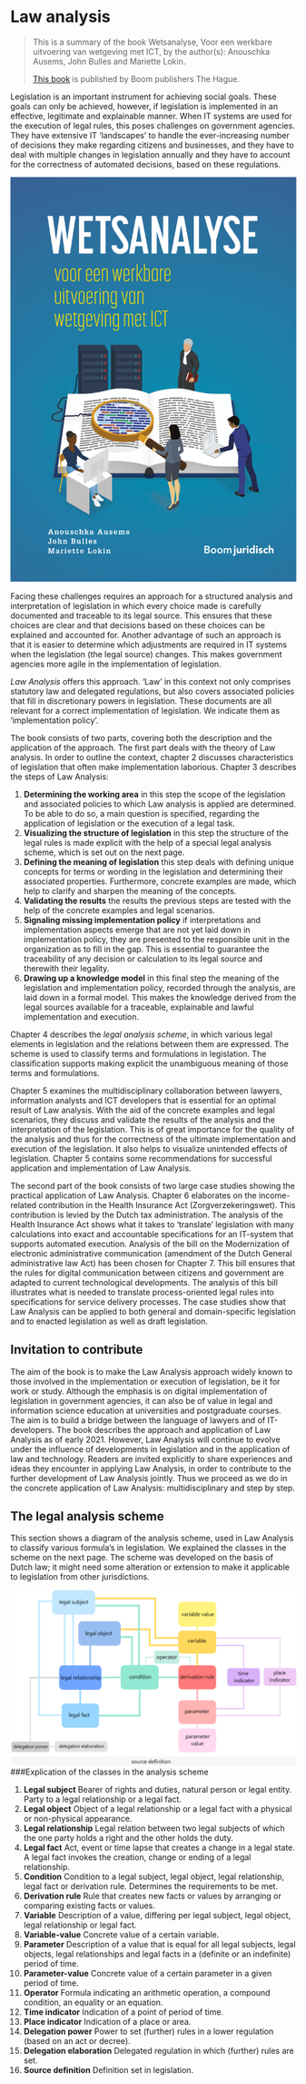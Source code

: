 # Law analysis

> This is a summary of the book Wetsanalyse, Voor een werkbare uitvoering van wetgeving met ICT, by the author(s): Anouschka Ausems, John Bulles and Mariette Lokin.
>
> [This book](https://www.boomdenhaag.nl/webshop/wetsanalyse) is published by Boom publishers The Hague.

Legislation is an important instrument for achieving social goals. These goals can only be achieved, however, if legislation is implemented in an effective, legitimate and explainable manner. When IT systems are used for the execution of legal rules, this poses challenges on government agencies. They have extensive IT ‘landscapes’ to handle the ever-increasing number of decisions they make regarding citizens and businesses, and they have to deal with multiple changes in legislation annually and they have to account for the correctness of automated decisions, based on these regulations.

![Book Law Analysis](../assets/images/boekwetsanalyse.png)

Facing these challenges requires an approach for a structured analysis and interpretation of legislation in which every choice made is carefully documented and traceable to its legal source. This ensures that these choices are clear and that decisions based on these choices can be explained and accounted for. Another advantage of such an approach is that it is easier to determine which adjustments are required in IT systems when the legislation (the legal source) changes. This makes government agencies more agile in the implementation of legislation.

_Law Analysis_ offers this approach. ‘Law’ in this context not only comprises statutory law and delegated regulations, but also covers associated policies that fill in discretionary powers in legislation. These documents are all relevant for a correct implementation of legislation. We indicate them as ‘implementation policy’.

The book consists of two parts, covering both the description and the application of the approach. The first part deals with the theory of Law analysis. In order to outline the context, chapter 2 discusses characteristics of legislation that often make implementation laborious. Chapter 3 describes the steps of Law Analysis:

1. **Determining the working area** in this step the scope of the legislation and associated policies to which Law analysis is applied are determined. To be able to do so, a main question is specified, regarding the application of legislation or the execution of a legal task. 
2. **Visualizing the structure of legislation** in this step the structure of the legal rules is made explicit with the help of a special legal analysis scheme, which is set out on the next page. 
3. **Defining the meaning of legislation** this step deals with defining unique concepts for terms or wording in the legislation and determining their associated properties. Furthermore, concrete examples are made, which help to clarify and sharpen the meaning of the concepts. 
4. **Validating the results** the results the previous steps are tested with the help of the concrete examples and legal scenarios.
5. **Signaling missing implementation policy** if interpretations and implementation aspects emerge that are not yet laid down in implementation policy, they are presented to the responsible unit in the organization as to fill in the gap. This is essential to guarantee the traceability of any decision or calculation to its legal source and therewith their legality. 
6. **Drawing up a knowledge model** in this final step the meaning of the legislation and implementation policy, recorded through the analysis, are laid down in a formal model. This makes the knowledge derived from the legal sources available for a traceable, explainable and lawful implementation and execution.

Chapter 4 describes the _legal analysis scheme_, in which various legal elements in legislation and the relations between them are expressed. The scheme is used to classify terms and formulations in legislation. The classification supports making explicit the unambiguous meaning of those terms and formulations.

Chapter 5 examines the multidisciplinary collaboration between lawyers, information analysts and ICT developers that is essential for an optimal result of Law analysis. With the aid of the concrete examples and legal scenarios, they discuss and validate the results of the analysis and the interpretation of the legislation. This is of great importance for the quality of the analysis and thus for the correctness of the ultimate implementation and execution of the legislation. It also helps to visualize unintended effects of legislation. Chapter 5 contains some recommendations for successful application and implementation of Law Analysis.

The second part of the book consists of two large case studies showing the practical application of Law Analysis. Chapter 6 elaborates on the income-related contribution in the Health Insurance Act (Zorgverzekeringswet). This contribution is levied by the Dutch tax administration. The analysis of the Health Insurance Act shows what it takes to ‘translate’ legislation with many calculations into exact and accountable specifications for an IT-system that supports automated execution. Analysis of the bill on the Modernization of electronic administrative communication (amendment of the Dutch General administrative law Act) has been chosen for Chapter 7. This bill ensures that the rules for digital communication between citizens and government are adapted to current technological developments. The analysis of this bill illustrates what is needed to translate process-oriented legal rules into specifications for service delivery processes. The case studies show that Law Analysis can be applied to both general and domain-specific legislation and to enacted legislation as well as draft legislation.

## Invitation to contribute
The aim of the book is to make the Law Analysis approach widely known to those involved in the implementation or execution of legislation, be it for work or study. Although the emphasis is on digital implementation of legislation in government agencies, it can also be of value in legal and information science education at universities and postgraduate courses. The aim is to build a bridge between the language of lawyers and of IT-developers.
The book describes the approach and application of Law Analysis as of early 2021. However, Law Analysis will continue to evolve under the influence of developments in legislation and in the application of law and technology. Readers are invited explicitly to share experiences and ideas they encounter in applying Law Analysis, in order to contribute to the further development of Law Analysis jointly. Thus we proceed as we do in the concrete application of Law Analysis: multidisciplinary and step by step.

## The legal analysis scheme
This section shows a diagram of the analysis scheme, used in Law Analysis to classify various formula’s in legislation. We explained the classes in the scheme on the next page. The scheme was developed on the basis of Dutch law; it might need some alteration or extension to make it applicable to legislation from other jurisdictions.

![Legal analysis scheme](../assets//images/legalanalysysscheme.png)
###Explication of the classes in the analysis scheme

1. **Legal subject** Bearer of rights and duties, natural person or legal entity. Party to a legal relationship or a legal fact.
2. **Legal object** Object of a legal relationship or a legal fact with a physical or non-physical appearance.
3. **Legal relationship** Legal relation between two legal subjects of which the one party holds a right and the other holds the duty.  
4. **Legal fact** Act, event or time lapse that creates a change in a legal state. A legal fact invokes the creation, change or ending of a legal relationship. 
5. **Condition** Condition to a legal subject, legal object, legal relationship, legal fact or derivation rule. Determines the requirements to be met. 
6. **Derivation rule** Rule that creates new facts or values by arranging or comparing existing facts or values.  
7. **Variable** Description of a value, differing per legal subject, legal object, legal relationship or legal fact.  
8. **Variable-value** Concrete value of a certain variable.
9. **Parameter** Description of a value that is equal for all legal subjects, legal objects, legal relationships and legal facts in a (definite or an indefinite) period of time. 
10. **Parameter-value** Concrete value of a certain parameter in a given period of time. 
11. **Operator** Formula indicating an arithmetic operation, a compound condition, an equality or an equation. 
12. **Time indicator** Indication of a point of period of time. 
13. **Place indicator** Indication of a place or area.
14. **Delegation power** Power to set (further) rules in a lower regulation (based on an act or decree). 
15. **Delegation elaboration** Delegated regulation in which (further) rules are set. 
16. **Source definition** Definition set in legislation.